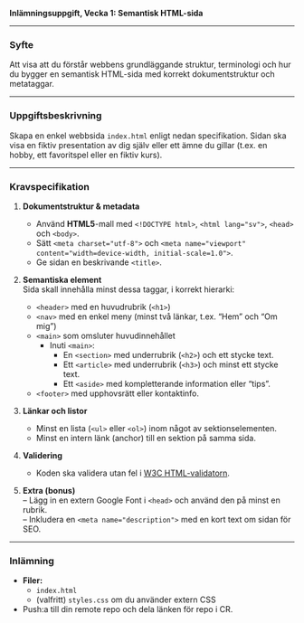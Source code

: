 **Inlämningsuppgift, Vecka 1: Semantisk HTML-sida**

---

### Syfte  
Att visa att du förstår webbens grundläggande struktur, terminologi och hur du bygger en semantisk HTML-sida med korrekt dokumentstruktur och metataggar.

---

### Uppgiftsbeskrivning  
Skapa en enkel webb­sida `index.html` enligt nedan specifikation. Sidan ska visa en fiktiv presentation av dig själv eller ett ämne du gillar (t.ex. en hobby, ett favoritspel eller en fiktiv kurs).

---

### Kravspecifikation

1. **Dokumentstruktur & metadata**  
   - Använd **HTML5**-mall med `<!DOCTYPE html>`, `<html lang="sv">`, `<head>` och `<body>`.  
   - Sätt `<meta charset="utf-8">` och `<meta name="viewport" content="width=device-width, initial-scale=1.0">`.  
   - Ge sidan en beskrivande `<title>`.

2. **Semantiska element**  
   Sida skall innehålla minst dessa taggar, i korrekt hierarki:
   - `<header>` med en huvudrubrik (`<h1>`)  
   - `<nav>` med en enkel meny (minst två länkar, t.ex. “Hem” och “Om mig”)  
   - `<main>` som omsluter huvudinnehållet  
     - Inuti `<main>`:  
       - En `<section>` med underrubrik (`<h2>`) och ett stycke text.  
       - Ett `<article>` med underrubrik (`<h3>`) och minst ett stycke text.  
       - Ett `<aside>` med kompletterande information eller “tips”.  
   - `<footer>` med upphovsrätt eller kontaktinfo.

3. **Länkar och listor**  
   - Minst en lista (`<ul>` eller `<ol>`) inom något av sektionselementen.  
   - Minst en intern länk (anchor) till en sektion på samma sida.

4. **Validering**  
   - Koden ska validera utan fel i [W3C HTML-validatorn](https://validator.w3.org/).

5. **Extra (bonus)**  
   – Lägg in en extern Google Font i `<head>` och använd den på minst en rubrik.  
   – Inkludera en `<meta name="description">` med en kort text om sidan för SEO.

---

### Inlämning  
- **Filer:**  
  - `index.html`  
  - (valfritt) `styles.css` om du använder extern CSS  
- Push:a till din remote repo och dela länken för repo i CR.
